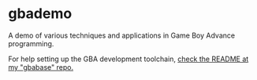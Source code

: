 gbademo
=======

A demo of various techniques and applications in Game Boy Advance programming.

For help setting up the GBA development toolchain, [check the README at my
"gbabase" repo.](https://github.com/lavosprime/gbabase)